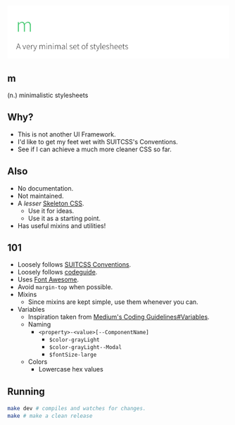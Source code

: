 ![head](head.png)
## m
(n.) minimalistic stylesheets

## Why?
- This is not another UI Framework.
- I'd like to get my feet wet with SUITCSS's Conventions.
- See if I can achieve a much more cleaner CSS so far.

## Also
- No documentation.
- Not maintained.
- A *lesser* [Skeleton CSS](http://getskeleton.com/).
  - Use it for ideas.
  - Use it as a starting point.
- Has useful mixins and utilities!

## 101
- Loosely follows [SUITCSS Conventions](https://github.com/suitcss/suit/blob/master/doc/naming-conventions.md).
- Loosely follows [codeguide](http://codeguide.co/).
- Uses [Font Awesome](https://fortawesome.github.io/Font-Awesome/).
- Avoid `margin-top` when possible.
- Mixins
  - Since mixins are kept simple, use them whenever you can.
- Variables
  - Inspiration taken from [Medium's Coding Guidelines#Variables](https://gist.github.com/fat/a47b882eb5f84293c4ed#variables).
  - Naming
	- `<property>-<value>[--ComponentName]`
  	  - `$color-grayLight`
  	  - `$color-grayLight--Modal`
  	  - `$fontSize-large`
  - Colors
    - Lowercase hex values

## Running
```bash
make dev # compiles and watches for changes.
make # make a clean release
```
